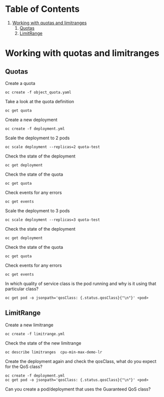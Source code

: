 
# Table of Contents

1.  [Working with quotas and limitranges](#org46e3f07)
    1.  [Quotas](#org7253142)
    2.  [LimitRange](#orgc7be54c)


<a id="org46e3f07"></a>

# Working with quotas and limitranges


<a id="org7253142"></a>

## Quotas

Create a quota

    oc create -f object_quota.yaml

Take a look at the quota definition

    oc get quota

Create a new deployment

    oc create -f deployment.yml

Scale the deployment to 2 pods

    oc scale deployment --replicas=2 quota-test

Check the state of the deployment

    oc get deployment

Check the state of the quota

    oc get quota

Check events for any errors

    oc get events

Scale the deployment to 3 pods

    oc scale deployment --replicas=3 quota-test

Check the state of the deployment

    oc get deployment

Check the state of the quota

    oc get quota

Check events for any errors

    oc get events

In which quality of service class is the pod running and why is it using that particular class?

    oc get pod -o jsonpath='qosClass: {.status.qosClass}{"\n"}' <pod>


<a id="orgc7be54c"></a>

## LimitRange

Create a new limitrange

    oc create -f limitrange.yml

Check the state of the new limitrange

    oc describe limitranges  cpu-min-max-demo-lr

Create the deployment again and check the qosClass, what do you expect for the QoS class?

    oc create -f deployment.yml
    oc get pod -o jsonpath='qosClass: {.status.qosClass}{"\n"}' <pod>

Can you create a pod/deployment that uses the Guaranteed QoS class?
